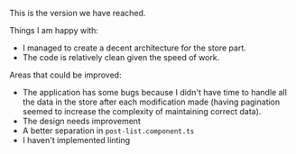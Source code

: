 This is the version we have reached.

Things I am happy with:
- I managed to create a decent architecture for the store part.
- The code is relatively clean given the speed of work.

Areas that could be improved:
- The application has some bugs because I didn't have time to handle all the data in the store after each modification made (having pagination seemed to increase the complexity of maintaining correct data).
- The design needs improvement
- A better separation in `post-list.component.ts`
- I haven't implemented linting
